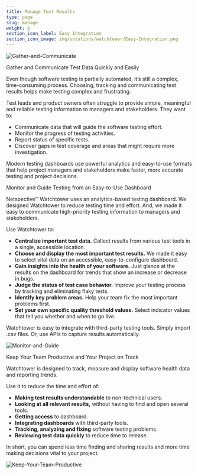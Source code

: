 ```yaml
---
title: Manage Test Results
type: page
slug: manage
weight: 6
section_icon_label: Easy Integration
section_icon_image: img/solutions/watchtower/Easy-Integration.png
---
```


![Gather-and-Communicate](img/solutions/watchtower/Gather-and-Communicate.jpg#left)

Gather and Communicate Test Data Quickly and Easily

Even though software testing is partially automated, it’s still a complex, time-consuming process. Choosing, tracking and communicating test results helps make testing complex and frustrating.

Test leads and product owners often struggle to provide simple, meaningful and reliable testing information to managers and stakeholders. They want to:

* Communicate data that will guide the software testing effort.
* Monitor the progress of testing activities.
* Report status of specific tests.
* Discover gaps in test coverage and areas that might require more investigation.

Modern testing dashboards use powerful analytics and easy-to-use formats that help project managers and stakeholders make faster, more accurate testing and project decisions.

Monitor and Guide Testing from an Easy-to-Use Dashboard


Netspective™ Watchtower uses an analytics-based testing dashboard. We designed Watchtower to reduce testing time and effort. And, we made it easy to communicate high-priority testing information to managers and stakeholders.

Use Watchtower to:

* **Centralize important test data.** Collect results from various test tools in a single, accessible location.
* **Choose and display the most important test results.** We made it easy to select vital data on an accessible, easy-to-configure dashboard.
* **Gain insights into the health of your software.** Just glance at the results on the dashboard for trends that show an increase or decrease in bugs.
* **Judge the status of test case behavior.** Improve your testing process by tracking and eliminating flaky tests.
* **Identify key problem areas.** Help your team fix the most important problems first.
* **Set your own specific quality threshold values.** Select indicator values that tell you whether and when to go live.

Watchtower is easy to integrate with third-party testing tools. Simply import .csv files. Or, use APIs to capture results automatically.

![Monitor-and-Guide](img/solutions/watchtower/Monitor-and-Guide-Testing-from-an-Easy-to-Use-Dashboard.jpg#center)

Keep Your Team Productive and Your Project on Track

Watchtower is designed to track, measure and display software health data and reporting trends.

Use it to reduce the time and effort of:

* **Making test results understandable** to non-technical users.
* **Looking at all relevant results,** without having to find and open several tools.
* **Getting access** to dashboard.
* **Integrating dashboards** with third-party tools.
* **Tracking, analyzing and fixing** software testing problems.
* **Reviewing test data quickly** to reduce time to release.

In short, you can spend less time finding and sharing results and more time making decisions vital to your project.

![Keep-Your-Team-Productive](img/solutions/watchtower/Keep-Your-Team-Productive.jpg#center)